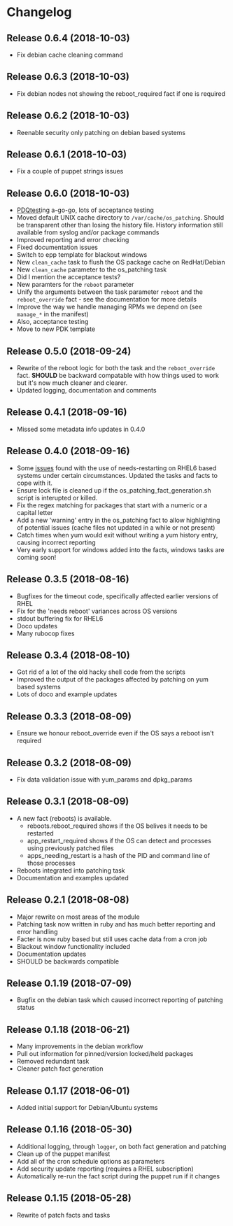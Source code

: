 # Changelog

## Release 0.6.4 (2018-10-03)

- Fix debian cache cleaning command

## Release 0.6.3 (2018-10-03)

- Fix debian nodes not showing the reboot_required fact if one is required

## Release 0.6.2 (2018-10-03)

- Reenable security only patching on debian based systems

## Release 0.6.1 (2018-10-03)

- Fix a couple of puppet strings issues

## Release 0.6.0 (2018-10-03)

- [PDQtest](https://github.com/declarativesystems/pdqtest)ing a-go-go, lots of acceptance testing
- Moved default UNIX cache directory to `/var/cache/os_patching`.  Should be transparent other than losing the history file.  History information still available from syslog and/or package commands
- Improved reporting and error checking
- Fixed documentation issues
- Switch to epp template for blackout windows
- New `clean_cache` task to flush the OS package cache on RedHat/Debian
- New `clean_cache` parameter to the os_patching task
- Did I mention the acceptance tests?
- New paramters for the `reboot` parameter
- Unify the arguments between the task parameter `reboot` and the `reboot_override` fact - see the documentation for more details
- Improve the way we handle managing RPMs we depend on (see `manage_*` in the manifest)
- Also, acceptance testing
- Move to new PDK template

## Release 0.5.0 (2018-09-24)

- Rewrite of the reboot logic for both the task and the `reboot_override` fact.  **SHOULD** be backward compatable with how things used to work but it's now much cleaner and clearer.
- Updated logging, documentation and comments

## Release 0.4.1 (2018-09-16)

- Missed some metadata info updates in 0.4.0

## Release 0.4.0 (2018-09-16)

- Some [issues](https://github.com/albatrossflavour/puppet_os_patching/issues/36) found with the use of needs-restarting on RHEL6 based systems under certain circumstances.  Updated the tasks and facts to cope with it.
- Ensure lock file is cleaned up if the os_patching_fact_generation.sh script is interupted or killed.
- Fix the regex matching for packages that start with a numeric or a capital letter
- Add a new 'warning' entry in the os_patching fact to allow highlighting of potential issues (cache files not updated in a while or not present)
- Catch times when yum would exit without writing a yum history entry, causing incorrect reporting
- Very early support for windows added into the facts, windows tasks are coming soon!

## Release 0.3.5 (2018-08-16)

- Bugfixes for the timeout code, specifically affected earlier versions of RHEL
- Fix for the 'needs reboot' variances across OS versions
- stdout buffering fix for RHEL6
- Doco updates
- Many rubocop fixes

## Release 0.3.4 (2018-08-10)

- Got rid of a lot of the old hacky shell code from the scripts
- Improved the output of the packages affected by patching on yum based systems
- Lots of doco and example updates

## Release 0.3.3 (2018-08-09)

- Ensure we honour reboot_override even if the OS says a reboot isn't required

## Release 0.3.2 (2018-08-09)

- Fix data validation issue with yum_params and dpkg_params

## Release 0.3.1 (2018-08-09)

- A new fact (reboots) is available.
  - reboots.reboot_required shows if the OS belives it needs to be restarted
  - app_restart_required shows if the OS can detect and processes using previously patched files
  - apps_needing_restart is a hash of the PID and command line of those processes
- Reboots integrated into patching task
- Documentation and examples updated

## Release 0.2.1 (2018-08-08)

- Major rewrite on most areas of the module
- Patching task now written in ruby and has much better reporting and error handling
- Facter is now ruby based but still uses cache data from a cron job
- Blackout window functionality included
- Documentation updates
- SHOULD be backwards compatible

## Release 0.1.19 (2018-07-09)

- Bugfix on the debian task which caused incorrect reporting of patching status

## Release 0.1.18 (2018-06-21)

- Many improvements in the debian workflow
- Pull out information for pinned/version locked/held packages
- Removed redundant task
- Cleaner patch fact generation

## Release 0.1.17 (2018-06-01)

- Added initial support for Debian/Ubuntu systems

## Release 0.1.16 (2018-05-30)

- Additional logging, through `logger`, on both fact generation and patching
- Clean up of the puppet manifest
- Add all of the cron schedule options as parameters
- Add security update reporting (requires a RHEL subscription)
- Automatically re-run the fact script during the puppet run if it changes

## Release 0.1.15 (2018-05-28)

- Rewrite of patch facts and tasks

